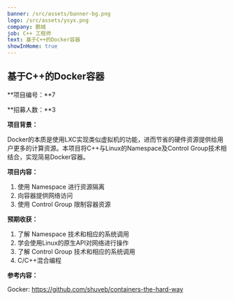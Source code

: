 ```yaml
---
banner: /src/assets/banner-bg.png
logo: /src/assets/ysyx.png
company: 鹏城
job: C++ 工程师
text: 基于C++的Docker容器
showInHome: true
---
```


## 基于C++的Docker容器

**项目编号：**7

**招募人数：**3

**项目背景：**

Docker的本质是使用LXC实现类似虚拟机的功能，进而节省的硬件资源提供给用户更多的计算资源。本项目将C++与Linux的Namespace及Control Group技术相结合，实现简易Docker容器。

**项目内容：**

1. 使用 Namespace 进行资源隔离
2. 向容器提供网络访问
3. 使用 Control Group 限制容器资源

**预期收获：**
1. 了解 Namespace 技术和相应的系统调用
2. 学会使用Linux的原生API对网络进行操作
3. 了解 Control Group 技术和相应的系统调用
4. C/C++混合编程

**参考内容：**

Gocker: https://github.com/shuveb/containers-the-hard-way